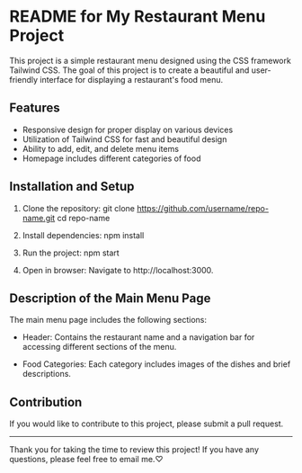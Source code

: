 # README for My Restaurant Menu Project

This project is a simple restaurant menu designed using the CSS framework Tailwind CSS. The goal of this project is to create a beautiful and user-friendly interface for displaying a restaurant's food menu.

## Features

- Responsive design for proper display on various devices
- Utilization of Tailwind CSS for fast and beautiful design
- Ability to add, edit, and delete menu items
- Homepage includes different categories of food

## Installation and Setup

1. Clone the repository:
      git clone https://github.com/username/repo-name.git
   cd repo-name
   

2. Install dependencies:
      npm install
   

3. Run the project:
      npm start
   

4. Open in browser:
   Navigate to http://localhost:3000.

## Description of the Main Menu Page

The main menu page includes the following sections:

- Header: Contains the restaurant name and a navigation bar for accessing different sections of the menu.
  
- Food Categories: Each category includes images of the dishes and brief descriptions.

## Contribution

If you would like to contribute to this project, please submit a pull request.

---

Thank you for taking the time to review this project! If you have any questions, please feel free to email me.♡
